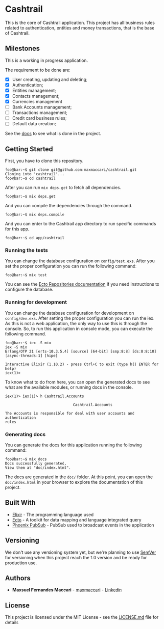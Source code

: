 # Cashtrail

This is the core of Cashtrail application. This project has all business rules
related to authentication, entities and money transactions, that is the base
of Cashtrail.

## Milestones

This is a working in progress application.

The requirement to be done are:

  - [x] User creating, updating and deleting;
  - [x] Authentication;
  - [x] Entities management;
  - [x] Contacts management;
  - [x] Currencies management
  - [ ] Bank Accounts management;
  - [ ] Transactions management;
  - [ ] Credit card business rules;
  - [ ] Default data creation;

See the [docs](https://maxmaccari.github.io/cashtrail/doc/api-reference.html) to see 
what is done in the project.

## Getting Started

First, you have to clone this repository.

```console
foo@bar:~$ git clone git@github.com:maxmaccari/cashtrail.git
Cloning into 'cashtrail'...
foo@bar:~$ cd cashtrail
```

After you can run `mix deps.get` to fetch all dependencies.

```console
foo@bar:~$ mix deps.get
```

And you can compile the dependencies through the command.

```console
foo@bar:~$ mix deps.compile
```

And you can enter to the Cashtrail app directory to run specific commands for this 
app.

```console
foo@bar:~$ cd app/cashtrail
```

### Running the tests

You can change the database configuration on `config/test.exs`. After you set the 
proper configuration you can run the following command:

```console
foo@bar:~$ mix test
```

You can see the [Ecto Repositories documentation](https://hexdocs.pm/ecto/Ecto.html#module-repositories)
if you need instructions to configure the database.

### Running for development

You can change the database configuration for development on `config/dev.exs`. 
After setting the proper configuration you can run the iex. As this is not a 
web application, the only way to use this is through the console. So, to run
this application in console mode, you can execute the following command.

```console
foo@bar:~$ iex -S mix 
iex -S mix
Erlang/OTP 21 [erts-10.3.5.4] [source] [64-bit] [smp:8:8] [ds:8:8:10] [async-threads:1] [hipe]

Interactive Elixir (1.10.2) - press Ctrl+C to exit (type h() ENTER for help)
iex(1)>
```

To know what to do from here, you can open the generated docs to see what are
the available modules, or running docs in the console. 

```console
iex(1)> iex(1)> h Cashtrail.Accounts

                               Cashtrail.Accounts                               

The Accounts is responsible for deal with user accounts and authentication
rules
```

### Generating docs

You can generate the docs for this application running the following command:

```console
foo@bar:~$ mix docs
Docs successfully generated.
View them at "doc/index.html".
```

The docs are generated in the `doc/` folder. At this point, you can open the
`doc/index.html` in your browser to explore the documentation of this project.

## Built With

* [Elixir](https://elixir-lang.org/) - The programming language used
* [Ecto](https://hex.pm/packages/ecto) - A toolkit for data mapping and language integrated query
* [Phoenix PubSub](https://hex.pm/packages/phoenix_pubsub) - PubSub used to broadcast events
in the application

## Versioning

We don't use any versioning system yet, but we're planning to use 
[SemVer](http://semver.org/) for versioning when this project reach the 1.0 version
and be ready for production use.

## Authors

* **Maxsuel Fernandes Maccari** - [maxmaccari](https://github.com/maxmaccari) - [Linkedin](https://www.linkedin.com/in/maxmaccari/)

## License

This project is licensed under the MIT License - see the [LICENSE.md](LICENSE.md) file for details
